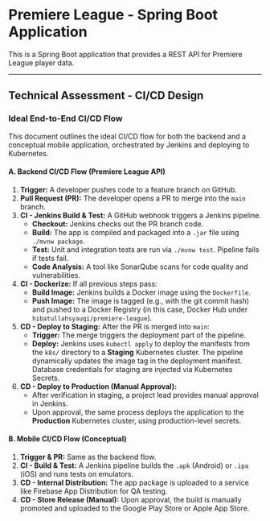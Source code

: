 # Premiere League - Spring Boot Application

This is a Spring Boot application that provides a REST API for Premiere League player data.

---

## Technical Assessment - CI/CD Design

### Ideal End-to-End CI/CD Flow

This document outlines the ideal CI/CD flow for both the backend and a conceptual mobile application, orchestrated by Jenkins and deploying to Kubernetes.

#### A. Backend CI/CD Flow (Premiere League API)

1.  **Trigger:** A developer pushes code to a feature branch on GitHub.
2.  **Pull Request (PR):** The developer opens a PR to merge into the `main` branch.
3.  **CI - Jenkins Build & Test:** A GitHub webhook triggers a Jenkins pipeline.
    *   **Checkout:** Jenkins checks out the PR branch code.
    *   **Build:** The app is compiled and packaged into a `.jar` file using `./mvnw package`.
    *   **Test:** Unit and integration tests are run via `./mvnw test`. Pipeline fails if tests fail.
    *   **Code Analysis:** A tool like SonarQube scans for code quality and vulnerabilities.
4.  **CI - Dockerize:** If all previous steps pass:
    *   **Build Image:** Jenkins builds a Docker image using the `Dockerfile`.
    *   **Push Image:** The image is tagged (e.g., with the git commit hash) and pushed to a Docker Registry (in this case, Docker Hub under `hibatullahsyauqi/premiere-league`).
5.  **CD - Deploy to Staging:** After the PR is merged into `main`:
    *   **Trigger:** The merge triggers the deployment part of the pipeline.
    *   **Deploy:** Jenkins uses `kubectl apply` to deploy the manifests from the `k8s/` directory to a **Staging** Kubernetes cluster. The pipeline dynamically updates the image tag in the deployment manifest. Database credentials for staging are injected via Kubernetes Secrets.
6.  **CD - Deploy to Production (Manual Approval):**
    *   After verification in staging, a project lead provides manual approval in Jenkins.
    *   Upon approval, the same process deploys the application to the **Production** Kubernetes cluster, using production-level secrets.

#### B. Mobile CI/CD Flow (Conceptual)

1.  **Trigger & PR:** Same as the backend flow.
2.  **CI - Build & Test:** A Jenkins pipeline builds the `.apk` (Android) or `.ipa` (iOS) and runs tests on emulators.
3.  **CD - Internal Distribution:** The app package is uploaded to a service like Firebase App Distribution for QA testing.
4.  **CD - Store Release (Manual):** Upon approval, the build is manually promoted and uploaded to the Google Play Store or Apple App Store.

